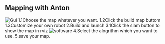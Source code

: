 ## Mapping with Anton

![Gui](https://user-images.githubusercontent.com/89811597/163663665-1123d1b8-ef40-4523-9b98-fdb7b06bad72.png)
1.1Choose the map whatever you want.
1.2Click the build map buttom
1.3Customize your own robot
2.Build and launch
3.1Click the slam button to show the map in rviz
![software](https://user-images.githubusercontent.com/89811597/163663668-8ad0682e-e2a1-45fd-abc8-b4f4ea6cea42.png)
4.Select the alogrithm which you want to use.
5.save your map.
